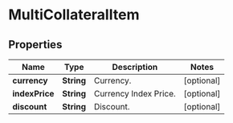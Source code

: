 
# MultiCollateralItem

## Properties

Name | Type | Description | Notes
------------ | ------------- | ------------- | -------------
**currency** | **String** | Currency. |  [optional]
**indexPrice** | **String** | Currency Index Price. |  [optional]
**discount** | **String** | Discount. |  [optional]

